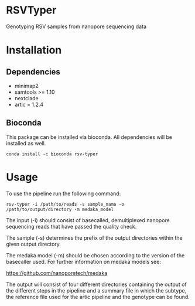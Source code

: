 # RSVTyper
Genotyping RSV samples from nanopore sequencing data

# Installation

## Dependencies
- minimap2
- samtools >= 1.10
- nextclade 
- artic = 1.2.4

## Bioconda
This package can be installed via bioconda. All dependencies will be installed as well. 

`conda install -c bioconda rsv-typer`

# Usage 
To use the pipeline run the following command:

`rsv-typer -i /path/to/reads -s sample_name -o /path/to/output/directory -m medaka_model`

The input (-i) should consist of basecalled, demultiplexed nanopore sequencing reads that have passed the quality check. 

The sample (-s) determines the prefix of the output directories within the given output directory.

The medaka model (-m) should be chosen according to the version of the basecaller used. For further information on medaka models see:

https://github.com/nanoporetech/medaka

The output will consist of four different directories containing the output of the different steps in the pipeline and a summary file in which the subtype, the reference file used for the artic pipeline and the genotype can be found. 
